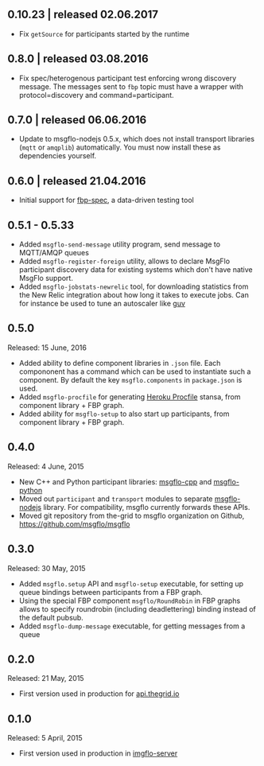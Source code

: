 ## 0.10.23 | released 02.06.2017

* Fix `getSource` for participants started by the runtime

## 0.8.0 | released 03.08.2016

* Fix spec/heterogenous participant test enforcing wrong discovery message.
The messages sent to `fbp` topic must have a wrapper with protocol=discovery and command=participant.

## 0.7.0 | released 06.06.2016

* Update to msgflo-nodejs 0.5.x, which does not install transport libraries (`mqtt` or `amqplib`) automatically.
You must now install these as dependencies yourself.

## 0.6.0 | released 21.04.2016

* Initial support for [fbp-spec](https://github.com/flowbased/fbp-spec), a data-driven testing tool

## 0.5.1 - 0.5.33

* Added `msgflo-send-message` utility program, send message to MQTT/AMQP queues
* Added `msgflo-register-foreign` utility, allows to declare MsgFlo participant discovery data
for existing systems which don't have native MsgFlo support.
* Added `msgflo-jobstats-newrelic` tool, for downloading statistics from the New Relic integration
about how long it takes to execute jobs. Can for instance be used to tune an autoscaler like [guv](https://github.com/the-grid/guv)

## 0.5.0

Released: 15 June, 2016

* Added ability to define component libraries in `.json` file.
Each compononent has a command which can be used to instantiate such a component.
By default the key `msgflo.components` in `package.json` is used.
* Added `msgflo-procfile` for generating [Heroku Procfile](https://devcenter.heroku.com/articles/procfile) stansa, from component library + FBP graph.
* Added ability for `msgflo-setup` to also start up participants, from component library + FBP graph.

## 0.4.0

Released: 4 June, 2015

* New C++ and Python participant libraries:
[msgflo-cpp](https://github.com/msgflo/msgflo-cpp) and [msgflo-python](https://github.com/msgflo/msgflo-cpp)
* Moved out `participant` and `transport` modules to separate
[msgflo-nodejs](https://github.com/msgflo/msgflo-nodejs) library.
For compatibility, msgflo currently forwards these APIs.
* Moved git repository from the-grid to msgflo organization on Github, https://github.com/msgflo/msgflo

## 0.3.0

Released: 30 May, 2015

* Added `msgflo.setup` API and `msgflo-setup` executable,
for setting up queue bindings between participants from a FBP graph.
* Using the special FBP component `msgflo/RoundRobin` in FBP graphs
allows to specify roundrobin (including deadlettering) binding instead of the default pubsub.
* Added `msgflo-dump-message` executable, for getting messages from a queue

## 0.2.0

Released: 21 May, 2015

* First version used in production for [api.thegrid.io](http://developer.thegrid.io)

## 0.1.0

Released: 5 April, 2015

* First version used in production in [imgflo-server](http://github.com/jonnor/imgflo-server)
